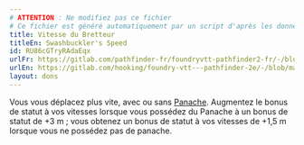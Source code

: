 ```yaml
---
# ATTENTION : Ne modifiez pas ce fichier
# Ce fichier est généré automatiquement par un script d'après les données du module Foundry VTT officiel et de sa traduction
title: Vitesse du Bretteur
titleEn: Swashbuckler's Speed
id: RU86cGTryRAdaEqx
urlFr: https://gitlab.com/pathfinder-fr/foundryvtt-pathfinder2-fr/-/blob/master/data/feats/RU86cGTryRAdaEqx.htm
urlEn: https://gitlab.com/hooking/foundry-vtt---pathfinder-2e/-/blob/master/packs/data/feats.db/swashbuckler-s-speed.json
layout: dons
---
```

Vous vous déplacez plus vite, avec ou sans [Panache](../capacité-classe/panache.html). Augmentez le bonus de statut à vos vitesses lorsque vous possédez du Panache à un bonus de statut de  +3 m ; vous obtenez un bonus de statut à vos vitesses de +1,5 m lorsque vous ne possédez pas de panache.
